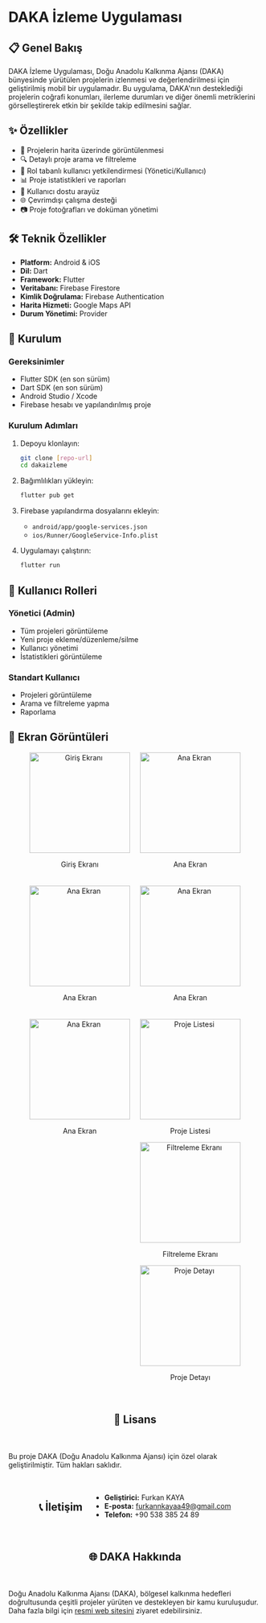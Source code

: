 # DAKA İzleme Uygulaması

## 📋 Genel Bakış
DAKA İzleme Uygulaması, Doğu Anadolu Kalkınma Ajansı (DAKA) bünyesinde yürütülen projelerin izlenmesi ve değerlendirilmesi için geliştirilmiş mobil bir uygulamadır. Bu uygulama, DAKA'nın desteklediği projelerin coğrafi konumları, ilerleme durumları ve diğer önemli metriklerini görselleştirerek etkin bir şekilde takip edilmesini sağlar.

## ✨ Özellikler

- 📍 Projelerin harita üzerinde görüntülenmesi
- 🔍 Detaylı proje arama ve filtreleme
- 👥 Rol tabanlı kullanıcı yetkilendirmesi (Yönetici/Kullanıcı)
- 📊 Proje istatistikleri ve raporları
- 📱 Kullanıcı dostu arayüz
- 🌐 Çevrimdışı çalışma desteği
- 📷 Proje fotoğrafları ve doküman yönetimi

## 🛠️ Teknik Özellikler

- **Platform:** Android & iOS
- **Dil:** Dart
- **Framework:** Flutter
- **Veritabanı:** Firebase Firestore
- **Kimlik Doğrulama:** Firebase Authentication
- **Harita Hizmeti:** Google Maps API
- **Durum Yönetimi:** Provider

## 🚀 Kurulum

### Gereksinimler

- Flutter SDK (en son sürüm)
- Dart SDK (en son sürüm)
- Android Studio / Xcode
- Firebase hesabı ve yapılandırılmış proje

### Kurulum Adımları

1. Depoyu klonlayın:
   ```bash
   git clone [repo-url]
   cd dakaizleme
   ```

2. Bağımlılıkları yükleyin:
   ```bash
   flutter pub get
   ```

3. Firebase yapılandırma dosyalarını ekleyin:
   - `android/app/google-services.json`
   - `ios/Runner/GoogleService-Info.plist`

4. Uygulamayı çalıştırın:
   ```bash
   flutter run
   ```

## 👥 Kullanıcı Rolleri

### Yönetici (Admin)
- Tüm projeleri görüntüleme
- Yeni proje ekleme/düzenleme/silme
- Kullanıcı yönetimi
- İstatistikleri görüntüleme

### Standart Kullanıcı
- Projeleri görüntüleme
- Arama ve filtreleme yapma
- Raporlama

## 📱 Ekran Görüntüleri

<div style="display: flex; flex-wrap: wrap; gap: 20px; justify-content: center;">
  <div style="text-align: center;">
    <img src="assets/dakaappimages/login.png" alt="Giriş Ekranı" width="200">
    <p>Giriş Ekranı</p>
  </div>
  <div style="text-align: center;">
    <img src="assets/dakaappimages/home.png" alt="Ana Ekran" width="200">
    <p>Ana Ekran</p>
  </div>
    <div style="text-align: center;">
    <img src="assets/dakaappimages/home2.png" alt="Ana Ekran" width="200">
    <p>Ana Ekran</p>
  </div>
    <div style="text-align: center;">
    <img src="assets/dakaappimages/home3.png" alt="Ana Ekran" width="200">
    <p>Ana Ekran</p>
  </div>
    <div style="text-align: center;">
    <img src="assets/dakaappimages/home5.png" alt="Ana Ekran" width="200">
    <p>Ana Ekran</p>
  </div>
  <div style="text-align: center;">
    <img src="assets/dakaappimages/projectlist.png" alt="Proje Listesi" width="200">
    <p>Proje Listesi</p>
  <div style="text-align: center;">
    <img src="assets/dakaappimages/filter.png" alt="Filtreleme Ekranı" width="200">
    <p>Filtreleme Ekranı</p>
  </div>
  <div style="text-align: center;">
    <img src="assets/dakaappimages/detail.png" alt="Proje Detayı" width="200">
    <p>Proje Detayı</p>
  </div>

</div>

## 📄 Lisans

Bu proje DAKA (Doğu Anadolu Kalkınma Ajansı) için özel olarak geliştirilmiştir. Tüm hakları saklıdır.

## 📞 İletişim

- **Geliştirici:** Furkan KAYA
- **E-posta:** furkannkayaa49@gmail.com
- **Telefon:** +90 538 385 24 89

## 🌐 DAKA Hakkında

Doğu Anadolu Kalkınma Ajansı (DAKA), bölgesel kalkınma hedefleri doğrultusunda çeşitli projeler yürüten ve destekleyen bir kamu kuruluşudur. Daha fazla bilgi için [resmi web sitesini](https://www.daka.org.tr) ziyaret edebilirsiniz.